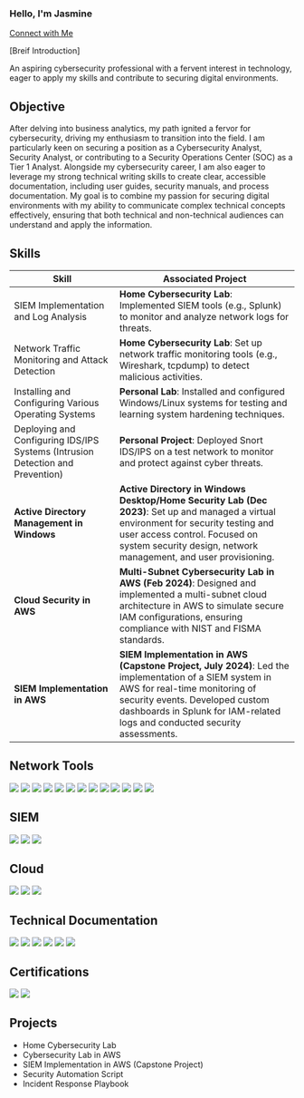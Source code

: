 ### Hello, I'm Jasmine 
[Connect with Me](https://www.linkedin.com/in/jasmine-melton/)


[Breif Introduction]

An aspiring cybersecurity professional with a fervent interest in technology, eager to apply my skills and contribute to securing digital environments.

## Objective 


After delving into business analytics, my path ignited a fervor for cybersecurity, driving my enthusiasm to transition into the field. I am particularly keen on securing a position as a Cybersecurity Analyst, Security Analyst, or contributing to a Security Operations Center (SOC) as a Tier 1 Analyst. Alongside my cybersecurity career, I am also eager to leverage my strong technical writing skills to create clear, accessible documentation, including user guides, security manuals, and process documentation. My goal is to combine my passion for securing digital environments with my ability to communicate complex technical concepts effectively, ensuring that both technical and non-technical audiences can understand and apply the information.

## Skills 


| **Skill**                                                       | **Associated Project**                                                   |
|------------------------------------------------------------------|-------------------------------------------------------------------------|
| SIEM Implementation and Log Analysis                             | **Home Cybersecurity Lab**: Implemented SIEM tools (e.g., Splunk) to monitor and analyze network logs for threats. |
| Network Traffic Monitoring and Attack Detection                  | **Home Cybersecurity Lab**: Set up network traffic monitoring tools (e.g., Wireshark, tcpdump) to detect malicious activities. |
| Installing and Configuring Various Operating Systems             | **Personal Lab**: Installed and configured Windows/Linux systems for testing and learning system hardening techniques. |
| Deploying and Configuring IDS/IPS Systems (Intrusion Detection and Prevention) | **Personal Project**: Deployed Snort IDS/IPS on a test network to monitor and protect against cyber threats. |
| **Active Directory Management in Windows**                       | **Active Directory in Windows Desktop/Home Security Lab (Dec 2023)**: Set up and managed a virtual environment for security testing and user access control. Focused on system security design, network management, and user provisioning. |
| **Cloud Security in AWS**                                        | **Multi-Subnet Cybersecurity Lab in AWS (Feb 2024)**: Designed and implemented a multi-subnet cloud architecture in AWS to simulate secure IAM configurations, ensuring compliance with NIST and FISMA standards. |
| **SIEM Implementation in AWS**                                   | **SIEM Implementation in AWS (Capstone Project, July 2024)**: Led the implementation of a SIEM system in AWS for real-time monitoring of security events. Developed custom dashboards in Splunk for IAM-related logs and conducted security assessments. |

                                                                  




## Network Tools 
<div>
  <img src="https://img.shields.io/badge/-Snort-336791?&style=for-the-badge&logo=snort&logoColor=white)](https://www.snort.org/" />
  <img src="https://img.shields.io/badge/-Metasploit-DC382D?&style=for-the-badge&logo=metasploit&logoColor=white)](https://www.metasploit.com/" />
  <img src="https://img.shields.io/badge/-pfSense-2FA4E7?&style=for-the-badge&logo=pfsense&logoColor=white)](https://www.pfsense.org/" />
  <img src="https://img.shields.io/badge/-Wireshark-1679A7?&style=for-the-badge&logo=wireshark&logoColor=white)](https://www.wireshark.org/" />
  <img src="https://img.shields.io/badge/-Nmap-008000?&style=for-the-badge&logo=nmap&logoColor=white)](https://nmap.org/" />
  <img src="https://img.shields.io/badge/-NetFlow%20Analyzer-0066CC?&style=for-the-badge&logo=logrhythm&logoColor=white)" />
  <img src="https://img.shields.io/badge/-Tcpdump-EE3D4A?&style=for-the-badge&logo=tcpdump&logoColor=white)" />
  <img src="https://img.shields.io/badge/-Nessus-29A4D9?&style=for-the-badge&logo=tenable&logoColor=white)" />
  <img src="https://img.shields.io/badge/-Kali%20Linux-557C94?&style=for-the-badge&logo=kali&logoColor=white)" />
  <img src="https://img.shields.io/badge/-OpenVAS-8BC34A?&style=for-the-badge&logo=greenkeeper&logoColor=white)" />
  <img src="https://img.shields.io/badge/-Suricata-E35146?&style=for-the-badge&logo=suricata&logoColor=white)" />
  <img src="https://img.shields.io/badge/-ZMap-0061F2?&style=for-the-badge&logo=zmap&logoColor=white)" />
  <img src="https://img.shields.io/badge/-Burp%20Suite-9C2D00?&style=for-the-badge&logo=burp-suite&logoColor=white)" />
</div>


## SIEM 
<div>
  <img src="https://img.shields.io/badge/-Wazuh-2189b9?&style=for-the-badge&logo=wazuh&logoColor=white)](https://wazuh.com/)" />
  <img src="https://img.shields.io/badge/-Splunk-0056A1?&style=for-the-badge&logo=splunk&logoColor=white)](https://www.splunk.com/)" />
  <img src="https://img.shields.io/badge/-Elastic%20Stack-E05A00?&style=for-the-badge&logo=elasticsearch&logoColor=white)](https://www.elastic.co/)" />
</div>



## Cloud 
<div>
  <img src="https://img.shields.io/badge/-AWS-232F3E?&style=for-the-badge&logo=amazon-aws&logoColor=white)](https://aws.amazon.com/)" />
  <img src="https://img.shields.io/badge/-Azure-0078D4?&style=for-the-badge&logo=microsoft-azure&logoColor=white)](https://azure.microsoft.com/)" />
  <img src="https://img.shields.io/badge/-GCP-4285F4?&style=for-the-badge&logo=google-cloud&logoColor=white)](https://cloud.google.com/)" />
</div>



## Technical Documentation
<div>
  <img src="https://img.shields.io/badge/-Markdown-000000?&style=for-the-badge&logo=markdown&logoColor=white)](https://daringfireball.net/projects/markdown/)" />
  <img src="https://img.shields.io/badge/-Confluence-172B4D?&style=for-the-badge&logo=atlassian&logoColor=white)](https://www.atlassian.com/software/confluence)" />
  <img src="https://img.shields.io/badge/-Adobe%20Acrobat-FF9C00?&style=for-the-badge&logo=adobe&logoColor=white)](https://www.adobe.com/products/acrobat.html)" />
  <img src="https://img.shields.io/badge/-Microsoft%20Word-2C5699?&style=for-the-badge&logo=microsoft-word&logoColor=white)](https://www.microsoft.com/en-us/microsoft-365/word)" />
  <img src="https://img.shields.io/badge/-GitHub-181717?&style=for-the-badge&logo=github&logoColor=white)](https://github.com/)" />
  <img src="https://img.shields.io/badge/-Jira-0052CC?&style=for-the-badge&logo=jira&logoColor=white)](https://www.atlassian.com/software/jira)" />
</div>




## Certifications 
<div>
  <img src="https://img.shields.io/badge/-CompTIA%20Security%2B-003A59?&style=for-the-badge&logo=CompTIA&logoColor=white)](https://www.comptia.org/certifications/security)" />
  <img src="https://img.shields.io/badge/-AWS%20Certified%20Security%20Specialty%20(In%20Progress)-232F3E?&style=for-the-badge&logo=amazon-aws&logoColor=white)](https://aws.amazon.com/certification/certified-security-specialty/)" />
</div>

  
</div>



## Projects 
 - Home Cybersecurity Lab
 - Cybersecurity Lab in AWS
 - SIEM Implementation in AWS (Capstone Project)
 - Security Automation Script
 - Incident Response Playbook 

<!--
**JaiMelton/JaiMelton** is a ✨ _special_ ✨ repository because its `README.md` (this file) appears on your GitHub profile.

Here are some ideas to get you started:

- 🔭 I’m currently working on ...
- 🌱 I’m currently learning ...
- 👯 I’m looking to collaborate on ...
- 🤔 I’m looking for help with ...
- 💬 Ask me about ...
- 📫 How to reach me: ...
- 😄 Pronouns: ...
- ⚡ Fun fact: ...
-->
